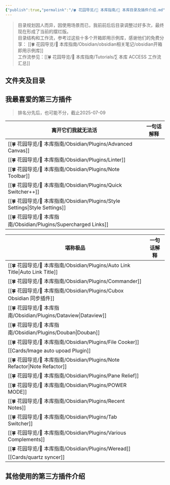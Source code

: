 ```yaml
---
{"publish":true,"permalink":"/🍀 花园导览/🧰 本库指南/📂 本库目录及插件介绍.md","created":"2024-05-11","modified":"2025-07-09","published":"2025-07-09T01:33:47.959+08:00","tags":["todo/本周"],"cssclasses":""}
---
```



> 目录规划因人而异，因使用场景而已，我前前后后目录调整过好多次，最终现在形成了当前的摆烂版。  
> 目录结构和工作流，参考过这些十多个开箱即用示例库，感谢他们的免费分享： [[🍀 花园导览/🧰 本库指南/Obsidian/obsidian相关笔记/obsidian开箱即用示例库]]  
> 工作流参见：[[🍀 花园导览/🧰 本库指南/Tutorials/∑ 本库 ACCESS 工作流汇总]]

## 文件夹及目录

## 我最喜爱的第三方插件

> 排名分先后，也可能不分，截止2025-07-09

| 离开它们我就无法活                                                           | 一句话解释 |
| ------------------------------------------------------------------- | ----- |
| [[🍀 花园导览/🧰 本库指南/Obsidian/Plugins/Advanced Canvas]]                                                 |       |
| [[🍀 花园导览/🧰 本库指南/Obsidian/Plugins/Linter]]                                                          |       |
| [[🍀 花园导览/🧰 本库指南/Obsidian/Plugins/Note Toolbar]]                                                    |       |
| [[🍀 花园导览/🧰 本库指南/Obsidian/Plugins/Quick Switcher++]]                                                |       |
| [[🍀 花园导览/🧰 本库指南/Obsidian/Plugins/Style Settings\|Style Settings]] |       |
| [[🍀 花园导览/🧰 本库指南/Obsidian/Plugins/Supercharged Links]]                                              |       |

| 堪称极品                                                                  | 一句话解释 |
| --------------------------------------------------------------------- | ----- |
| [[🍀 花园导览/🧰 本库指南/Obsidian/Plugins/Auto Link Title\|Auto Link Title]] |       |
| [[🍀 花园导览/🧰 本库指南/Obsidian/Plugins/Commander]]                                                         |       |
| [[🍀 花园导览/🧰 本库指南/Obsidian/Plugins/Cubox Obsidian 同步插件]]                                               |       |
| [[🍀 花园导览/🧰 本库指南/Obsidian/Plugins/Dataview\|Dataview]]               |       |
| [[🍀 花园导览/🧰 本库指南/Obsidian/Plugins/Douban\|Douban]]                   |       |
| [[🍀 花园导览/🧰 本库指南/Obsidian/Plugins/File Cooker]]                                                       |       |
| [[Cards/Image auto upoad Plugin]]                                           |       |
| [[🍀 花园导览/🧰 本库指南/Obsidian/Plugins/Note Refactor\|Note Refactor]]     |       |
| [[🍀 花园导览/🧰 本库指南/Obsidian/Plugins/Pane Relief]]                                                       |       |
| [[🍀 花园导览/🧰 本库指南/Obsidian/Plugins/POWER MODE]]                                                        |       |
| [[🍀 花园导览/🧰 本库指南/Obsidian/Plugins/Recent Notes]]                                                      |       |
| [[🍀 花园导览/🧰 本库指南/Obsidian/Plugins/Tab Switcher]]                                                      |       |
| [[🍀 花园导览/🧰 本库指南/Obsidian/Plugins/Various Complements]]                                               |       |
| [[🍀 花园导览/🧰 本库指南/Obsidian/Plugins/Weread]]                                                            |       |
| [[Cards/quartz syncer]]                                                     |       |

## 其他使用的第三方插件介绍

